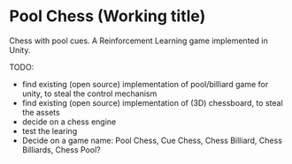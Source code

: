 # Pool Chess (Working title)

Chess with pool cues. A Reinforcement Learning game implemented in Unity. 

TODO:
* find existing (open source) implementation of pool/billiard game for unity, to steal the control mechanism
* find existing (open source) implementation of (3D) chessboard, to steal the assets
* decide on a chess engine
* test the learing
* Decide on a game name: Pool Chess, Cue Chess, Chess Billiard, Chess Billiards, Chess Pool?
